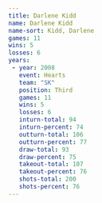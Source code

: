 ```yaml
---
title: Darlene Kidd
name: Darlene Kidd
name-sort: Kidd, Darlene
games: 11
wins: 5
losses: 6
years:
 - year: 2008
   event: Hearts
   team: "SK"
   position: Third
   games: 11
   wins: 5
   losses: 6
   inturn-total: 94
   inturn-percent: 74
   outturn-total: 106
   outturn-percent: 77
   draw-total: 93
   draw-percent: 75
   takeout-total: 107
   takeout-percent: 76
   shots-total: 200
   shots-percent: 76
---
```

